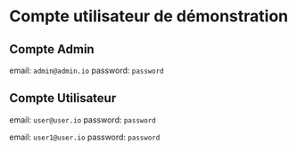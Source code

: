 # Compte utilisateur de démonstration

## Compte Admin

email: `admin@admin.io`
password: `password`

## Compte Utilisateur

email: `user@user.io`
password: `password`

email: `user1@user.io`
password: `password`
